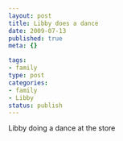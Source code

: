 ```yaml
--- 
layout: post
title: Libby does a dance
date: 2009-07-13
published: true
meta: {}

tags: 
- family
type: post
categories: 
- family
- Libby
status: publish
---
```

Libby doing a dance at the store
